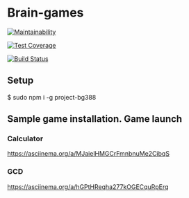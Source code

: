 # Brain-games #
[![Maintainability](https://api.codeclimate.com/v1/badges/a99a88d28ad37a79dbf6/maintainability)](https://codeclimate.com/github/wzdorowa/project-lvl1-s388/progress/maintainability)

[![Test Coverage](https://api.codeclimate.com/v1/badges/a99a88d28ad37a79dbf6/test_coverage)](https://codeclimate.com/github/wzdorowa/project-lvl1-s388/progress/coverage)

[![Build Status](https://travis-ci.org/wzdorowa/project-lvl1-s388.svg?branch=master)](https://travis-ci.org/wzdorowa/project-lvl1-s388)

## Setup

$ sudo npm i -g project-bg388

## Sample game installation. Game launch

### Calculator

https://asciinema.org/a/MJaielHMGCrFmnbnuMe2CibqS

### GCD

https://asciinema.org/a/hGPtHReqha277kOGECquRpErq
